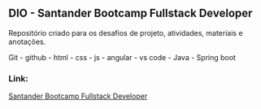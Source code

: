 ## DIO - Santander Bootcamp Fullstack Developer
Repositório criado para os desafios de projeto, atividades, materiais e anotações. 

Git - github - html - css - js - angular - vs code - Java - Spring boot

### Link:
[Santander Bootcamp Fullstack Developer](https://web.dio.me/browse?editorial=1f9737bc-ff2f-43a2-8a71-4e76f0ed17fb&page=1](https://web.dio.me/track/33c858ab-35fb-4170-9193-a9eef8c2ba25))
